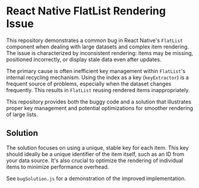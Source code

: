 # React Native FlatList Rendering Issue

This repository demonstrates a common bug in React Native's `FlatList` component when dealing with large datasets and complex item rendering.  The issue is characterized by inconsistent rendering: items may be missing, positioned incorrectly, or display stale data even after updates.

The primary cause is often inefficient key management within `FlatList`'s internal recycling mechanism.  Using the index as a key (`keyExtractor`) is a frequent source of problems, especially when the dataset changes frequently.  This results in `FlatList` reusing rendered items inappropriately.

This repository provides both the buggy code and a solution that illustrates proper key management and potential optimizations for smoother rendering of large lists.

## Solution

The solution focuses on using a unique, stable key for each item. This key should ideally be a unique identifier of the item itself, such as an ID from your data source. It's also crucial to optimize the rendering of individual items to minimize performance overhead.

See `bugSolution.js` for a demonstration of the improved implementation.